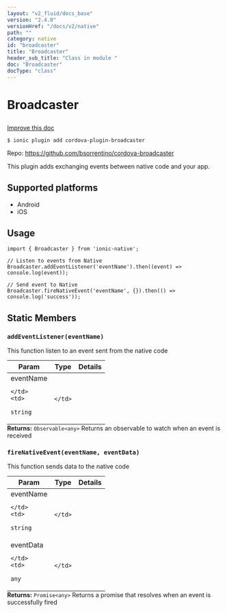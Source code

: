 ```yaml
---
layout: "v2_fluid/docs_base"
version: "2.4.0"
versionHref: "/docs/v2/native"
path: ""
category: native
id: "broadcaster"
title: "Broadcaster"
header_sub_title: "Class in module "
doc: "Broadcaster"
docType: "class"
---
```








<h1 class="api-title">
  
  Broadcaster
  

  

  </h1>

<a class="improve-v2-docs" href="http://github.com/driftyco/ionic-native/edit/master/src/plugins/broadcaster.ts#L1">
  Improve this doc
</a>



<!-- decorators -->





<pre><code>$ ionic plugin add cordova-plugin-broadcaster</code></pre>
<p>Repo:
  <a href="https://github.com/bsorrentino/cordova-broadcaster">
    https://github.com/bsorrentino/cordova-broadcaster
  </a>
</p>

<!-- description -->

<p>This plugin adds exchanging events between native code and your app.</p>


<!-- @platforms tag -->
<h2>Supported platforms</h2>

<ul>
  <li>Android</li><li>iOS</li>
</ul>

<!-- @platforms tag end -->


<!-- if doc.decorators -->

<!-- @usage tag -->

<h2>Usage</h2>

<pre><code>import { Broadcaster } from &#39;ionic-native&#39;;

// Listen to events from Native
Broadcaster.addEventListener(&#39;eventName&#39;).then((event) =&gt; console.log(event));

// Send event to Native
Broadcaster.fireNativeEvent(&#39;eventName&#39;, {}).then(() =&gt; console.log(&#39;success&#39;));
</code></pre>




<!-- @property tags -->


<h2>Static Members</h2>

<div id="addEventListener"></div>
<h3><code>addEventListener(eventName)</code>
  
</h3>




This function listen to an event sent from the native code


<table class="table param-table" style="margin:0;">
  <thead>
  <tr>
    <th>Param</th>
    <th>Type</th>
    <th>Details</th>
  </tr>
  </thead>
  <tbody>
  
  <tr>
    <td>
      eventName
      
      
    </td>
    <td>
      
<code>string</code>
    </td>
    <td>
      
      
    </td>
  </tr>
  
  </tbody>
</table>





<div class="return-value" markdown="1">
  <i class="icon ion-arrow-return-left"></i>
  <b>Returns:</b> 
<code>Observable&lt;any&gt;</code> Returns an observable to watch when an event is received
</div>



<div id="fireNativeEvent"></div>
<h3><code>fireNativeEvent(eventName,&nbsp;eventData)</code>
  
</h3>


This function sends data to the native code


<table class="table param-table" style="margin:0;">
  <thead>
  <tr>
    <th>Param</th>
    <th>Type</th>
    <th>Details</th>
  </tr>
  </thead>
  <tbody>
  
  <tr>
    <td>
      eventName
      
      
    </td>
    <td>
      
<code>string</code>
    </td>
    <td>
      
      
    </td>
  </tr>
  
  <tr>
    <td>
      eventData
      
      
    </td>
    <td>
      
<code>any</code>
    </td>
    <td>
      
      
    </td>
  </tr>
  
  </tbody>
</table>





<div class="return-value" markdown="1">
  <i class="icon ion-arrow-return-left"></i>
  <b>Returns:</b> 
<code>Promise&lt;any&gt;</code> Returns a promise that resolves when an event is successfully fired
</div>




<!-- methods on the class -->



<!-- other classes -->

<!-- end other classes -->

<!-- interfaces -->

<!-- end interfaces -->

<!-- related link --><!-- end content block -->


<!-- end body block -->

